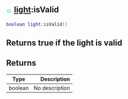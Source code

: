 ## ![client](.gitbook/assets/client.png) [light](./home/light):isValid

```lua
boolean light:isValid()
```

Returns true if the light is valid
------
## Returns

| Type   | Description |
| ------ | ----------: |
| boolean | No description |

